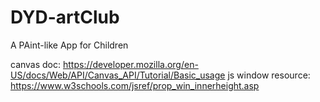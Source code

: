 # DYD-artClub
A PAint-like App for Children

canvas doc: https://developer.mozilla.org/en-US/docs/Web/API/Canvas_API/Tutorial/Basic_usage
js window resource: https://www.w3schools.com/jsref/prop_win_innerheight.asp
